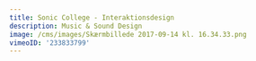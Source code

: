 ```yaml
---
title: Sonic College - Interaktionsdesign
description: Music & Sound Design
image: /cms/images/Skærmbillede 2017-09-14 kl. 16.34.33.png
vimeoID: '233833799'
---
```


